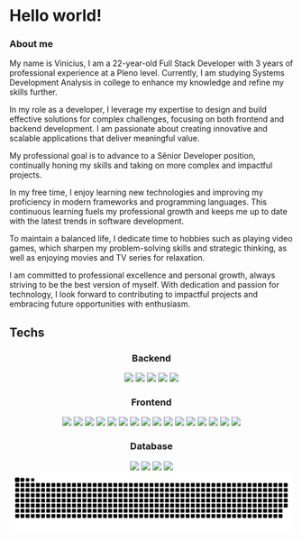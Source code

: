 # Hello world!

### About me

My name is Vinicius, I am a 22-year-old Full Stack Developer with 3 years of professional experience at a Pleno level. Currently, I am studying Systems Development Analysis in college to enhance my knowledge and refine my skills further.

In my role as a developer, I leverage my expertise to design and build effective solutions for complex challenges, focusing on both frontend and backend development. I am passionate about creating innovative and scalable applications that deliver meaningful value.

My professional goal is to advance to a Sênior Developer position, continually honing my skills and taking on more complex and impactful projects.

In my free time, I enjoy learning new technologies and improving my proficiency in modern frameworks and programming languages. This continuous learning fuels my professional growth and keeps me up to date with the latest trends in software development.

To maintain a balanced life, I dedicate time to hobbies such as playing video games, which sharpen my problem-solving skills and strategic thinking, as well as enjoying movies and TV series for relaxation.

I am committed to professional excellence and personal growth, always striving to be the best version of myself. With dedication and passion for technology, I look forward to contributing to impactful projects and embracing future opportunities with enthusiasm.
<br>

## Techs

<center>

### Backend

<div text-align="justify">
<img src="https://img.shields.io/badge/node.js-20232A?style=for-the-badge&logo=node.js&logoColor=68A063" />
<img src="https://img.shields.io/badge/NestJs-20232A?style=for-the-badge&logo=nestjs&logoColor=EA2845" />
<img src="https://img.shields.io/badge/TypeOrm-20232A?style=for-the-badge&logo=typeorm&logoColor=EA2845" />
<img src="https://img.shields.io/badge/Python-20232A?style=for-the-badge&logo=Python&logoColor=3571a3" />
<img src="https://img.shields.io/badge/FastAPI-20232A?style=for-the-badge&logo=fastapi&logoColor=009485" />
</div>

### Frontend

<div text-align="justify">

<img src="https://img.shields.io/badge/html5-20232A?style=for-the-badge&logo=html5&logoColor=FF6600" />
<img src="https://img.shields.io/badge/css3-20232A?style=for-the-badge&logo=css3&logoColor=006bb3" />
<img src="https://img.shields.io/badge/Js-20232A?style=for-the-badge&logo=Javascript&logoColor=ffff00" />
<img src="https://img.shields.io/badge/Ts-20232A?style=for-the-badge&logo=typescript&logoColor=0B375A" />
<img src="https://img.shields.io/badge/React-20232A?style=for-the-badge&logo=react&logoColor=61DAFB" />
<img src="https://img.shields.io/badge/NextJs-20232A?style=for-the-badge&logo=next.js&logoColor=fff" />
<img src="https://img.shields.io/badge/vuejs-20232A?style=for-the-badge&logo=v&logoColor=3fb27f" />
<img src="https://img.shields.io/badge/less-20232A?style=for-the-badge&logo=less&logoColor=61DAFB" />
<img src="https://img.shields.io/badge/reactquery-20232A?style=for-the-badge&logo=reactquery&logoColor=61DAFB" />
<img src="https://img.shields.io/badge/mui-20232A?style=for-the-badge&logo=mui&logoColor=61DAFB" />
<img src="https://img.shields.io/badge/tailwindcss-20232A?style=for-the-badge&logo=tailwindcss&logoColor=61DAFB" />
<img src="https://img.shields.io/badge/reactnative-20232A?style=for-the-badge&logo=react&logoColor=61DAFB" />
<img src="https://img.shields.io/badge/expo-20232A?style=for-the-badge&logo=expo&logoColor=fff" />
<img src="https://img.shields.io/badge/realm-20232A?style=for-the-badge&logo=realm&logoColor=f9ebff" />
<img src="https://img.shields.io/badge/axios-20232A?style=for-the-badge&logo=axios&logoColor=6f4cae" />
<img src="https://img.shields.io/badge/onesignal-20232A?style=for-the-badge&logo=onesignal&logoColor=6f4cae" />

</div>

### Database

<div text-align="justify">
<img src="https://img.shields.io/badge/postgres-20232A?style=for-the-badge&logo=postgresql&logoColor=61DAFB" />
<img src="https://img.shields.io/badge/MongoDb-20232A?style=for-the-badge&logo=mongodb&logoColor=61DAFB" />
<img src="https://img.shields.io/badge/MySql-20232A?style=for-the-badge&logo=mysql&logoColor=61DAFB" />
<img src="https://img.shields.io/badge/oracle-20232A?style=for-the-badge&logo=oracle&logoColor=c4361f" />

</div>

</center>


<img src="./src/github-user-contribution.svg" />
